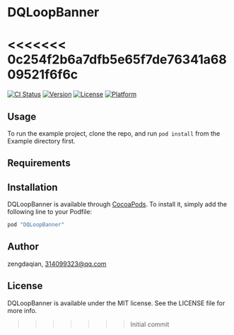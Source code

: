 # DQLoopBanner
<<<<<<< 0c254f2b6a7dfb5e65f7de76341a6809521f6f6c
=======

[![CI Status](http://img.shields.io/travis/zengdaqian/DQLoopBanner.svg?style=flat)](https://travis-ci.org/zengdaqian/DQLoopBanner)
[![Version](https://img.shields.io/cocoapods/v/DQLoopBanner.svg?style=flat)](http://cocoapods.org/pods/DQLoopBanner)
[![License](https://img.shields.io/cocoapods/l/DQLoopBanner.svg?style=flat)](http://cocoapods.org/pods/DQLoopBanner)
[![Platform](https://img.shields.io/cocoapods/p/DQLoopBanner.svg?style=flat)](http://cocoapods.org/pods/DQLoopBanner)

## Usage

To run the example project, clone the repo, and run `pod install` from the Example directory first.

## Requirements

## Installation

DQLoopBanner is available through [CocoaPods](http://cocoapods.org). To install
it, simply add the following line to your Podfile:

```ruby
pod "DQLoopBanner"
```

## Author

zengdaqian, 314099323@qq.com

## License

DQLoopBanner is available under the MIT license. See the LICENSE file for more info.
>>>>>>> Initial commit
